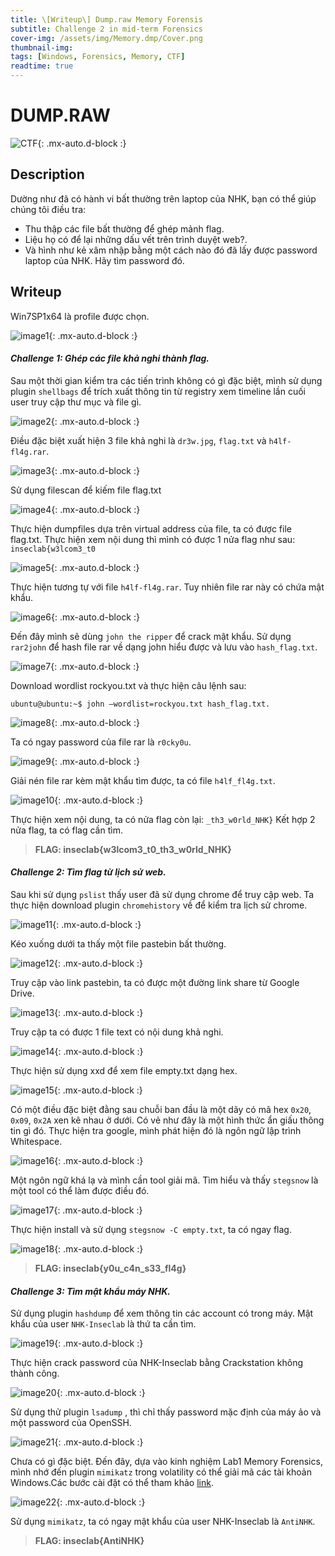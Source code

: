 ```yaml
---
title: \[Writeup\] Dump.raw Memory Forensis
subtitle: Challenge 2 in mid-term Forensics
cover-img: /assets/img/Memory.dmp/Cover.png
thumbnail-img:
tags: [Windows, Forensics, Memory, CTF]
readtime: true
---
```


# **DUMP.RAW**

![CTF](/assets/img/Dump.raw/CTF.png){: .mx-auto.d-block :}

## **Description**

Dường như đã có hành vi bất thường trên laptop của NHK, bạn có thể giúp chúng tôi điều tra: 
- Thu thập các file bất thường để ghép mảnh flag.
- Liệu họ có để lại những dấu vết trên trình duyệt web?.
- Và hình như kẻ xâm nhập bằng một cách nào đó đã lấy được password laptop của NHK. Hãy tìm password đó.

## **Writeup**

Win7SP1x64 là profile được chọn.

![image1](/assets/img/Dump.raw/image1.png){: .mx-auto.d-block :}

#### ***Challenge 1:** Ghép các file khả nghi thành flag.*

Sau một thời gian kiểm tra các tiến trình không có gì đặc biệt, mình sử dụng plugin `shellbags` để trích xuất thông tin từ registry xem timeline lần cuối user truy cập thư mục và file gì.

![image2](/assets/img/Dump.raw/image2.png){: .mx-auto.d-block :}

Điều đặc biệt xuất hiện 3 file khả nghi là `dr3w.jpg`, `flag.txt` và `h4lf-fl4g.rar`. 

![image3](/assets/img/Dump.raw/image3.png){: .mx-auto.d-block :}
 
Sử dụng filescan để kiếm file flag.txt
 
![image4](/assets/img/Dump.raw/image4.png){: .mx-auto.d-block :}

Thực hiện dumpfiles dựa trên virtual address của file, ta có được file flag.txt. Thực hiện xem nội dung thì mình có được 1 nửa flag như sau: `inseclab{w3lcom3_t0`
 
![image5](/assets/img/Dump.raw/image5.png){: .mx-auto.d-block :}
 
Thực hiện tương tự với file `h4lf-fl4g.rar`. Tuy nhiên file rar này có chứa mật khẩu. 

![image6](/assets/img/Dump.raw/image6.png){: .mx-auto.d-block :}

Đến đây mình sẽ dùng `john the ripper` để crack mật khẩu. Sử dụng `rar2john` để hash file rar về dạng john hiểu được và lưu vào `hash_flag.txt`. 

![image7](/assets/img/Dump.raw/image7.png){: .mx-auto.d-block :}
 
Download wordlist rockyou.txt và thực hiện câu lệnh sau:

```console
ubuntu@ubuntu:~$ john –wordlist=rockyou.txt hash_flag.txt.
```

![image8](/assets/img/Dump.raw/image8.png){: .mx-auto.d-block :}

Ta có ngay password của file rar là `r0cky0u`.

![image9](/assets/img/Dump.raw/image9.png){: .mx-auto.d-block :}
 
Giải nén file rar kèm mật khẩu tìm được, ta có file `h4lf_fl4g.txt`.

![image10](/assets/img/Dump.raw/image10.png){: .mx-auto.d-block :}
 
Thực hiện xem nội dung, ta có nửa flag còn lại: `_th3_w0rld_NHK}`
Kết hợp 2 nửa flag, ta có flag cần tìm.
> **FLAG: inseclab{w3lcom3_t0_th3_w0rld_NHK}**

#### ***Challenge 2:** Tìm flag từ lịch sử web.*

Sau khi sử dụng `pslist` thấy user đã sử dụng chrome để truy cập web. Ta thực hiện download plugin `chromehistory` về để kiểm tra lịch sử chrome.
 
![image11](/assets/img/Dump.raw/image11.png){: .mx-auto.d-block :}

Kéo xuống dưới ta thấy một file pastebin bất thường.

![image12](/assets/img/Dump.raw/image12.png){: .mx-auto.d-block :}

Truy cập vào link pastebin, ta có được một đường link share từ Google Drive.

![image13](/assets/img/Dump.raw/image13.png){: .mx-auto.d-block :}

Truy cập ta có được 1 file text có nội dung khả nghi.

![image14](/assets/img/Dump.raw/image14.png){: .mx-auto.d-block :}

Thực hiện sử dụng xxd để xem file empty.txt dạng hex. 
 
![image15](/assets/img/Dump.raw/image15.png){: .mx-auto.d-block :}
 
Có một điều đặc biệt đằng sau chuỗi ban đầu là một dãy có mã hex `0x20`, `0x09`, `0x2A` xen kẽ nhau ở dưới. Có vẻ như đây là một hình thức ẩn giấu thông tin gì đó. Thực hiện tra google, mình phát hiện đó là ngôn ngữ lập trình Whitespace. 

![image16](/assets/img/Dump.raw/image16.png){: .mx-auto.d-block :}

Một ngôn ngữ khá lạ và mình cần tool giải mã. Tìm hiểu và thấy `stegsnow` là một tool có thể làm được điều đó.

![image17](/assets/img/Dump.raw/image17.png){: .mx-auto.d-block :}
 
Thực hiện install và sử dụng `stegsnow -C empty.txt`, ta có ngay flag.

![image18](/assets/img/Dump.raw/image18.png){: .mx-auto.d-block :}

> **FLAG: inseclab{y0u_c4n_s33_fl4g}**

#### ***Challenge 3:** Tìm mật khẩu máy NHK.*

Sử dụng plugin `hashdump` để xem thông tin các account có trong máy. Mật khẩu của user `NHK-Inseclab` là thứ ta cần tìm.

![image19](/assets/img/Dump.raw/image19.png){: .mx-auto.d-block :}

Thực hiện crack password của NHK-Inseclab bằng Crackstation không thành công.

![image20](/assets/img/Dump.raw/image20.png){: .mx-auto.d-block :}
 
Sử dụng thử plugin `lsadump` , thì chỉ thấy password mặc định của máy ảo và một password của OpenSSH.

![image21](/assets/img/Dump.raw/image21.png){: .mx-auto.d-block :}
 
Chưa có gì đặc biệt. Đến đây, dựa vào kinh nghiệm Lab1 Memory Forensics, mình nhớ đến plugin `mimikatz` trong volatility có thể giải mã các tài khoản Windows.Các bước cài đặt có thể tham khảo [link](https://virtualception.wordpress.com/2016/05/15/volatility-mimikatz-plugin-installation-on-ubuntu-10/).
 
![image22](/assets/img/Dump.raw/image22.png){: .mx-auto.d-block :}

Sử dụng `mimikatz`, ta có ngay mật khẩu của user NHK-Inseclab là `AntiNHK`.

> **FLAG: inseclab{AntiNHK}**